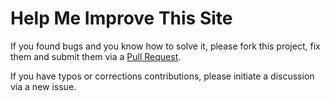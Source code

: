 # Help Me Improve This Site

If you found bugs and you know how to solve it, please fork this project, fix them and submit them via a [Pull Request](https://help.github.com/articles/using-pull-requests).

If you have typos or corrections contributions, please initiate a discussion via a new issue.